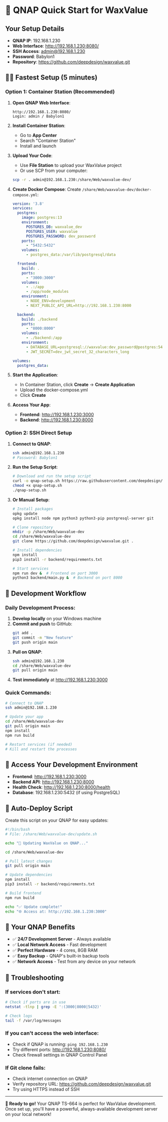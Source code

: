 # 🚀 QNAP Quick Start for WaxValue

## Your Setup Details
- **QNAP IP**: 192.168.1.230
- **Web Interface**: http://192.168.1.230:8080/
- **SSH Access**: admin@192.168.1.230
- **Password**: Babylon1
- **Repository**: https://github.com/deepdesign/waxvalue.git

## 🏃‍♂️ Fastest Setup (5 minutes)

### Option 1: Container Station (Recommended)

1. **Open QNAP Web Interface**:
   ```
   http://192.168.1.230:8080/
   Login: admin / Babylon1
   ```

2. **Install Container Station**:
   - Go to **App Center**
   - Search "Container Station"
   - Install and launch

3. **Upload Your Code**:
   - Use **File Station** to upload your WaxValue project
   - Or use SCP from your computer:
   ```bash
   scp -r . admin@192.168.1.230:/share/Web/waxvalue-dev/
   ```

4. **Create Docker Compose**:
   Create `/share/Web/waxvalue-dev/docker-compose.yml`:
   ```yaml
   version: '3.8'
   services:
     postgres:
       image: postgres:13
       environment:
         POSTGRES_DB: waxvalue_dev
         POSTGRES_USER: waxvalue
         POSTGRES_PASSWORD: dev_password
       ports:
         - "5432:5432"
       volumes:
         - postgres_data:/var/lib/postgresql/data

     frontend:
       build: .
       ports:
         - "3000:3000"
       volumes:
         - .:/app
         - /app/node_modules
       environment:
         - NODE_ENV=development
         - NEXT_PUBLIC_API_URL=http://192.168.1.230:8000

     backend:
       build: ./backend
       ports:
         - "8000:8000"
       volumes:
         - ./backend:/app
       environment:
         - DATABASE_URL=postgresql://waxvalue:dev_password@postgres:5432/waxvalue_dev
         - JWT_SECRET=dev_jwt_secret_32_characters_long

   volumes:
     postgres_data:
   ```

5. **Start the Application**:
   - In Container Station, click **Create** → **Create Application**
   - Upload the docker-compose.yml
   - Click **Create**

6. **Access Your App**:
   - **Frontend**: http://192.168.1.230:3000
   - **Backend**: http://192.168.1.230:8000

### Option 2: SSH Direct Setup

1. **Connect to QNAP**:
   ```bash
   ssh admin@192.168.1.230
   # Password: Babylon1
   ```

2. **Run the Setup Script**:
   ```bash
   # Download and run the setup script
   curl -o qnap-setup.sh https://raw.githubusercontent.com/deepdesign/waxvalue/main/scripts/qnap-setup.sh
   chmod +x qnap-setup.sh
   ./qnap-setup.sh
   ```

3. **Or Manual Setup**:
   ```bash
   # Install packages
   opkg update
   opkg install node npm python3 python3-pip postgresql-server git

   # Clone repository
   mkdir -p /share/Web/waxvalue-dev
   cd /share/Web/waxvalue-dev
   git clone https://github.com/deepdesign/waxvalue.git .

   # Install dependencies
   npm install
   pip3 install -r backend/requirements.txt

   # Start services
   npm run dev &  # Frontend on port 3000
   python3 backend/main.py &  # Backend on port 8000
   ```

## 🔧 Development Workflow

### Daily Development Process:
1. **Develop locally** on your Windows machine
2. **Commit and push** to GitHub:
   ```bash
   git add .
   git commit -m "New feature"
   git push origin main
   ```
3. **Pull on QNAP**:
   ```bash
   ssh admin@192.168.1.230
   cd /share/Web/waxvalue-dev
   git pull origin main
   ```
4. **Test immediately** at http://192.168.1.230:3000

### Quick Commands:
```bash
# Connect to QNAP
ssh admin@192.168.1.230

# Update your app
cd /share/Web/waxvalue-dev
git pull origin main
npm install
npm run build

# Restart services (if needed)
# Kill and restart the processes
```

## 📱 Access Your Development Environment

- **Frontend**: http://192.168.1.230:3000
- **Backend API**: http://192.168.1.230:8000
- **Health Check**: http://192.168.1.230:8000/health
- **Database**: 192.168.1.230:5432 (if using PostgreSQL)

## 🔄 Auto-Deploy Script

Create this script on your QNAP for easy updates:
```bash
#!/bin/bash
# File: /share/Web/waxvalue-dev/update.sh

echo "🚀 Updating WaxValue on QNAP..."

cd /share/Web/waxvalue-dev

# Pull latest changes
git pull origin main

# Update dependencies
npm install
pip3 install -r backend/requirements.txt

# Build frontend
npm run build

echo "✅ Update complete!"
echo "🌐 Access at: http://192.168.1.230:3000"
```

## 🎯 Your QNAP Benefits

- ✅ **24/7 Development Server** - Always available
- ✅ **Local Network Access** - Fast development
- ✅ **Perfect Hardware** - 4 cores, 8GB RAM
- ✅ **Easy Backup** - QNAP's built-in backup tools
- ✅ **Network Access** - Test from any device on your network

## 🚨 Troubleshooting

### If services don't start:
```bash
# Check if ports are in use
netstat -tlnp | grep -E ':(3000|8000|5432)'

# Check logs
tail -f /var/log/messages
```

### If you can't access the web interface:
- Check if QNAP is running: `ping 192.168.1.230`
- Try different ports: http://192.168.1.230:8080/
- Check firewall settings in QNAP Control Panel

### If Git clone fails:
- Check internet connection on QNAP
- Verify repository URL: https://github.com/deepdesign/waxvalue.git
- Try using HTTPS instead of SSH

---

**🎉 Ready to go!** Your QNAP TS-664 is perfect for WaxValue development. Once set up, you'll have a powerful, always-available development server on your local network!
